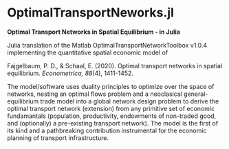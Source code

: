 # OptimalTransportNeworks.jl
**Optimal Transport Networks in Spatial Equilibrium - in Julia**

Julia translation of the Matlab OptimalTransportNetworkToolbox v1.0.4 implementing the quantitative spatial economic model of

Fajgelbaum, P. D., & Schaal, E. (2020). Optimal transport networks in spatial equilibrium. *Econometrica, 88*(4), 1411-1452.

The model/software uses duality principles to optimize over the space of networks, nesting an optimal flows problem and a neoclasical general-equilibrium trade model into a global network design problem to derive the optimal transport network (extension) from any primitive set of economic fundamantals (population, productivity, endowments of non-traded good, and (optionally) a pre-existing transport network). The model is the first of its kind and a pathbreaking contribution instrumental for the economic planning of transport infrastructure.


